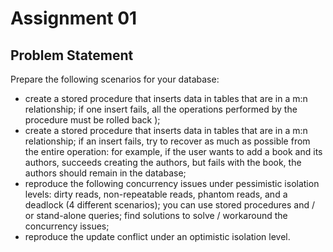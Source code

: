 # Assignment 01

## Problem Statement
Prepare the following scenarios for your database:

* create a stored procedure that inserts data in tables that are in a m:n relationship; if one insert fails, all the operations performed by the procedure must be rolled back );
* create a stored procedure that inserts data in tables that are in a m:n relationship; if an insert fails, try to recover as much as possible from the entire operation: for example, if the user wants to add a book and its authors, succeeds creating the authors, but fails with the book, the authors should remain in the database;
* reproduce the following concurrency issues under pessimistic isolation levels: dirty reads, non-repeatable reads, phantom reads, and a deadlock (4 different scenarios); you can use stored procedures and / or stand-alone queries; find solutions to solve / workaround the concurrency issues;
* reproduce the update conflict under an optimistic isolation level.
